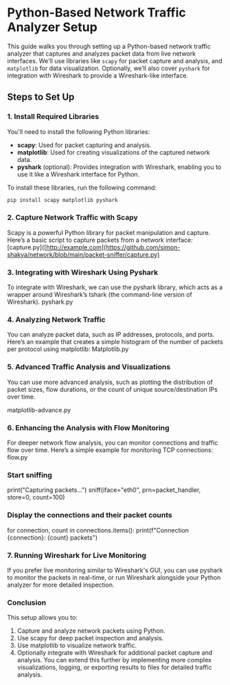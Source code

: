 # Python-Based Network Traffic Analyzer Setup

This guide walks you through setting up a Python-based network traffic analyzer that captures and analyzes packet data from live network interfaces. We'll use libraries like `scapy` for packet capture and analysis, and `matplotlib` for data visualization. Optionally, we’ll also cover `pyshark` for integration with Wireshark to provide a Wireshark-like interface.

## Steps to Set Up

### 1. Install Required Libraries

You'll need to install the following Python libraries:

- **scapy**: Used for packet capturing and analysis.
- **matplotlib**: Used for creating visualizations of the captured network data.
- **pyshark** (optional): Provides integration with Wireshark, enabling you to use it like a Wireshark interface for Python.

To install these libraries, run the following command:

```bash
pip install scapy matplotlib pyshark
```


### 2. Capture Network Traffic with Scapy
Scapy is a powerful Python library for packet manipulation and capture. Here’s a basic script to capture packets from a network interface:
[capture.py]([http://example.com](https://github.com/simon-shakya/network/blob/main/packet-sniffer/capture.py)


### 3. Integrating with Wireshark Using Pyshark

To integrate with Wireshark, we can use the pyshark library, which acts as a wrapper around Wireshark’s tshark (the command-line version of Wireshark).
pyshark.py 

### 4. Analyzing Network Traffic
You can analyze packet data, such as IP addresses, protocols, and ports. Here’s an example that creates a simple histogram of the number of packets per protocol using matplotlib:
Matplotlib.py 

### 5. Advanced Traffic Analysis and Visualizations
You can use more advanced analysis, such as plotting the distribution of packet sizes, flow durations, or the count of unique source/destination IPs over time.

matplotlib-advance.py 

### 6. Enhancing the Analysis with Flow Monitoring
For deeper network flow analysis, you can monitor connections and traffic flow over time. Here’s a simple example for monitoring TCP connections:
flow.py


### Start sniffing
print("Capturing packets...")
sniff(iface="eth0", prn=packet_handler, store=0, count=100)

### Display the connections and their packet counts
for connection, count in connections.items():
    print(f"Connection {connection}: {count} packets")

### 7. Running Wireshark for Live Monitoring
If you prefer live monitoring similar to Wireshark's GUI, you can use pyshark to monitor the packets in real-time, or run Wireshark alongside your Python analyzer for more detailed inspection.

### Conclusion
This setup allows you to:
1. Capture and analyze network packets using Python.
2. Use scapy for deep packet inspection and analysis.
3. Use matplotlib to visualize network traffic.
4. Optionally integrate with Wireshark for additional packet capture and analysis.
You can extend this further by implementing more complex visualizations, logging, or exporting results to files for detailed traffic analysis.
